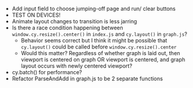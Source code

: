 - Add input field to choose jumping-off page and run/ clear buttons
- TEST ON DEVICES!
- Animate layout changes to transition is less jarring
- Is there a race condition happening between `window.cy.resize().center()` in `index.js` and `cy.layout()` in `graph.js`?
  - Behavior seems correct but I think it might be possible that `cy.layout()` could be called before `window.cy.resize().center`
  - Would this matter? Regardless of whether graph is laid out, then viewport is centered on graph OR viewport is centered, and graph layout occurs with newly centered viewport?
- cy.batch() for performance?
- Refactor ParseAndAdd in graph.js to be 2 separate functions